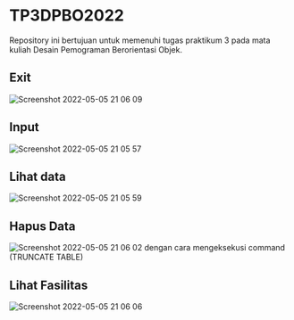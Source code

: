 # TP3DPBO2022
Repository ini bertujuan untuk memenuhi tugas praktikum 3 pada mata kuliah Desain Pemograman Berorientasi Objek. 

## Exit

![Screenshot 2022-05-05 21 06 09](https://user-images.githubusercontent.com/99664611/166942373-8681af03-02de-436f-94a7-4fe6e8098d67.png)

## Input

![Screenshot 2022-05-05 21 05 57](https://user-images.githubusercontent.com/99664611/166942385-f757cbbf-7680-44b0-a1bc-50f2294a4378.png)

## Lihat data

![Screenshot 2022-05-05 21 05 59](https://user-images.githubusercontent.com/99664611/166942391-cf986e00-7c1b-48ea-a64d-95e940dd1b4c.png)

## Hapus Data 
![Screenshot 2022-05-05 21 06 02](https://user-images.githubusercontent.com/99664611/166942400-660c906e-74e2-48ea-a8b5-e821faf06bd7.png)
dengan cara mengeksekusi command (TRUNCATE TABLE)

## Lihat Fasilitas

![Screenshot 2022-05-05 21 06 06](https://user-images.githubusercontent.com/99664611/166942406-715ea828-99c4-4daf-beaa-010f06fe4fbe.png)
